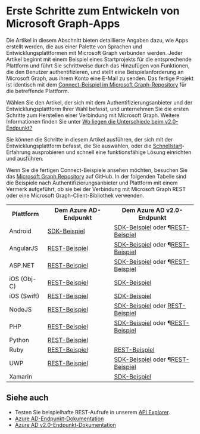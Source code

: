# <a name="getting-started-building-microsoft-graph-apps"></a>Erste Schritte zum Entwickeln von Microsoft Graph-Apps

Die Artikel in diesem Abschnitt bieten detaillierte Angaben dazu, wie Apps erstellt werden, die aus einer Palette von Sprachen und Entwicklungsplattformen mit Microsoft Graph verbunden werden. Jeder Artikel beginnt mit einem Beispiel eines Startprojekts für die entsprechende Plattform und führt Sie schrittweise durch das Hinzufügen von Funktionen, die den Benutzer authentifizieren, und stellt eine Beispielanforderung an Microsoft Graph, aus ihrem Konto eine E-Mail zu senden. Das fertige Projekt ist identisch mit dem [Connect-Beispiel im Microsoft Graph-Repository](https://github.com/microsoftgraph?utf8=%E2%9C%93&query=connect) für die betreffende Plattform.

Wählen Sie den Artikel, der sich mit dem Authentifizierungsanbieter und der Entwicklungsplattform Ihrer Wahl befasst, und unternehmen Sie die ersten Schritte zum Herstellen einer Verbindung mit Microsoft Graph. Weitere Informationen finden Sie unter [Wo liegen die Unterschiede beim v2.0-Endpunkt?](https://docs.microsoft.com/en-us/azure/active-directory/develop/active-directory-v2-compare)

Sie können die Schritte in diesem Artikel ausführen, der sich mit der Entwicklungsplattform befasst, die Sie auswählen, oder die [Schnellstart](https://developer.microsoft.com/graph/quick-start)-Erfahrung ausprobieren und schnell eine funktionsfähige Lösung einrichten und  ausführen.

Wenn Sie die fertigen Connect-Beispiele ansehen möchten, besuchen Sie das [Microsoft Graph Repository](https://github.com/microsoftgraph) auf GitHub. In der folgenden Tabelle sind die Beispiele nach Authentifizierungsanbieter und Plattform mit einem Vermerk aufgeführt, ob sie bei der Verbindung mit Microsoft Graph REST oder eine Microsoft Graph-Client-Bibliothek verwenden.

<table>
  <tr>
    <th>Plattform</th>
    <th>Dem Azure AD-Endpunkt</th> 
    <th>Dem Azure AD v2.0-Endpunkt</th>
  </tr>
  <tr>
    <td>Android</td>
    <td>
        <a href="https://github.com/microsoftgraph/android-java-connect-sample/tree/last_v1_auth">SDK-Beispiel</a>
    </td> 
        <td>
                <a href="https://github.com/microsoftgraph/android-java-connect-sample">SDK-Beispiel</a> oder ¶<a href="https://github.com/microsoftgraph/android-java-connect-rest-sample">REST-Beispiel</a>
    </td> 
  </tr>
  <tr>
    <td>AngularJS</td>
    <td>
        <a href="https://github.com/microsoftgraph/angular-connect-rest-sample/tree/last_v1_auth">REST-Beispiel</a>
    </td> 
        <td>
        <a href="https://github.com/microsoftgraph/angular-connect-sample">SDK-Beispiel</a> oder ¶<a href="https://github.com/microsoftgraph/angular-connect-rest-sample">REST-Beispiel</a>
    </td> 
  </tr>
  <tr>
    <td>ASP.NET</td>
    <td>
        <a href="https://github.com/microsoftgraph/aspnet-connect-rest-sample/tree/last_v1_auth">REST-Beispiel</a>
    </td>     
    <td>
        <a href="https://github.com/microsoftgraph/aspnet-connect-sample">SDK-Beispiel</a> oder ¶<a href="https://github.com/microsoftgraph/aspnet-connect-rest-sample">REST-Beispiel</a>
    </td> 
  </tr>
  <tr>
    <td>iOS (Obj-C)</td>
    <td>
        <a href="https://github.com/microsoftgraph/ios-objectivec-connect-rest-sample">REST-Beispiel</a>
    </td>     
    <td>
        <a href="https://github.com/microsoftgraph/ios-objectivec-connect-sample">SDK-Beispiel</a>
    </td> 
  </tr>
  <tr>
    <td>iOS (Swift)</td>
    <td>
        <a href="https://github.com/microsoftgraph/ios-swift-connect-rest-sample">REST-Beispiel</a>
    </td>     
    <td>
        <a href="https://github.com/microsoftgraph/ios-swift-connect-sample">SDK-Beispiel</a>
    </td> 
  </tr>
  <tr>
    <td>NodeJS</td>
    <td>
        <a href="https://github.com/microsoftgraph/nodejs-connect-rest-sample/tree/last_v1_auth">REST-Beispiel</a>
    </td>     
    <td>    
        <a href="https://github.com/microsoftgraph/nodejs-connect-sample">SDK-Beispiel</a> oder <a href="https://github.com/microsoftgraph/nodejs-connect-rest-sample">REST-Beispiel</a>
    </td> 
  </tr>
  <tr>
    <td>PHP</td>
    <td>
        <a href="https://github.com/microsoftgraph/php-connect-rest-sample/tree/last_v1_auth">REST-Beispiel</a>
    </td>     
    <td>
            <a href="https://github.com/microsoftgraph/php-connect-sample">SDK-Beispiel</a> oder ¶<a href="https://github.com/microsoftgraph/php-connect-rest-sample">REST-Beispiel</a>
    </td> 
  </tr>
  <tr>
    <td>Python</td>
    <td>
        <a href="https://github.com/microsoftgraph/python3-connect-rest-sample">REST-Beispiel</a>
    </td>     
    <td>
    </td> 
  </tr>
  <tr>
    <td>Ruby</td>
    <td>
        <a href="https://github.com/microsoftgraph/ruby-connect-rest-sample/tree/last_v1_auth">REST-Beispiel</a>
    </td>     
    <td>
        <a href="https://github.com/microsoftgraph/ruby-connect-rest-sample">REST-Beispiel</a>
    </td> 
  </tr>
  <tr>
    <td>UWP</td>
    <td>
        <a href="https://github.com/microsoftgraph/uwp-csharp-connect-rest-sample/tree/last_v1_auth">REST-Beispiel</a>
    </td>     
    <td>
        <a href="https://github.com/microsoftgraph/uwp-csharp-connect-sample">SDK-Beispiel</a> oder ¶<a href="https://github.com/microsoftgraph/uwp-csharp-connect-rest-sample">REST-Beispiel</a>
    </td> 
  </tr>
  <tr>
    <td>Xamarin</td>
    <td>
    </td>     
    <td>
        <a href="https://github.com/microsoftgraph/xamarin-csharp-connect-sample">SDK-Beispiel</a>
    </td> 
  </tr>
</table>

## <a name="see-also"></a>Siehe auch

- Testen Sie beispielhafte REST-Aufrufe in unserem [API Explorer](https://graph.microsoft.io/graph-explorer).
- [Azure AD-Endpunkt-Dokumentation](https://docs.microsoft.com/en-us/azure/active-directory/develop/active-directory-developers-guide)
- [Azure AD v2.0-Endpunkt-Dokumentation](https://docs.microsoft.com/en-us/azure/active-directory/develop/active-directory-appmodel-v2-overview)
